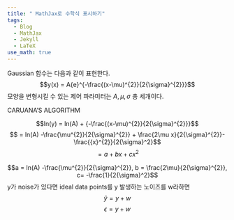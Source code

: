 ```yaml
---
title: " MathJax로 수학식 표시하기"
tags:
  - Blog
  - MathJax
  - Jekyll
  - LaTeX
use_math: true
---
```

Gaussian 함수는 다음과 같이 표현한다.
$$y(x) = A{e}^{-\frac{(x-\mu)^{2}}{2{\sigma}^{2}}}$$
모양을 변형시킬 수 있는 제어 파라미터는 $A, \mu, \sigma$ 총 세개이다.

CARUANA’S ALGORITHM

$$ln(y) = ln(A) + {-\frac{(x-\mu)^{2}}{2{\sigma}^{2}}}$$
$$     =  ln(A) -\frac{\mu^{2}}{2{\sigma}^{2}} + \frac{2\mu x}{2{\sigma}^{2}}-\frac{{x}^{2}}{2{\sigma}^2}$$
$$ = a + bx + c{x}^2$$

$$a = ln(A) -\frac{\mu^{2}}{2{\sigma}^{2}}, b = \frac{2\mu}{2{\sigma}^{2}}, c= -\frac{1}{2{\sigma}^2}$$
y가 noise가 있다면 ideal data points를 y 발생하는 노이즈를 w라하면
$$\hat{y} = y + w$$
$$\epsilon = y + w$$
